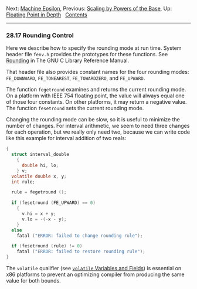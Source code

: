 Next: [Machine Epsilon](Machine-Epsilon.md), Previous: [Scaling by
Powers of the Base](Scaling-by-the-Base.md), Up: [Floating Point in
Depth](Floating-Point-in-Depth.md)  
[Contents](index.md#SEC_Contents "Table of contents")  

------------------------------------------------------------------------


### 28.17 Rounding Control 


Here we describe how to specify the rounding mode at run time. System
header file `fenv.h` provides the prototypes for these
functions. See
[Rounding](https://www.gnu.org/software/libc/manual/html_node/Rounding.md#Rounding)
in The GNU C Library Reference Manual.

That header file also provides constant names for the four rounding
modes: `FE_DOWNWARD`, `FE_TONEAREST`, `FE_TOWARDZERO`, and `FE_UPWARD`.

The function `fegetround` examines and returns the current rounding
mode. On a platform with IEEE 754 floating point, the value will always
equal one of those four constants. On other platforms, it may return a
negative value. The function `fesetround` sets the current rounding
mode.

Changing the rounding mode can be slow, so it is useful to minimize the
number of changes. For interval arithmetic, we seem to need three
changes for each operation, but we really only need two, because we can
write code like this example for interval addition of two reals:

``` C
{
  struct interval_double
    {
      double hi, lo;
    } v;
  volatile double x, y;
  int rule;

  rule = fegetround ();

  if (fesetround (FE_UPWARD) == 0)
    {
      v.hi = x + y;
      v.lo = -(-x - y);
    }
  else
    fatal ("ERROR: failed to change rounding rule");

  if (fesetround (rule) != 0)
    fatal ("ERROR: failed to restore rounding rule");
}
```

The `volatile` qualifier (see [`volatile` Variables and
Fields](volatile.md)) is essential on x86 platforms to prevent an
optimizing compiler from producing the same value for both bounds.
